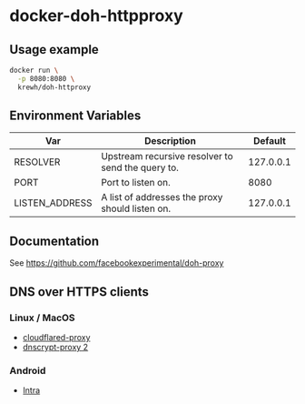 # docker-doh-httpproxy

## Usage example

```bash
docker run \
  -p 8080:8080 \
  krewh/doh-httproxy
```

## Environment Variables

| Var            | Description                                       | Default   |
| ---------------| --------------------------------------------------| ----------|
| RESOLVER       | Upstream recursive resolver to send the query to. | 127.0.0.1 |
| PORT           | Port to listen on.                                | 8080      |
| LISTEN_ADDRESS | A list of addresses the proxy should listen on.   | 127.0.0.1 |

## Documentation

See https://github.com/facebookexperimental/doh-proxy

## DNS over HTTPS clients

### Linux / MacOS
- [cloudflared-proxy](https://developers.cloudflare.com/1.1.1.1/dns-over-https/cloudflared-proxy/)
- [dnscrypt-proxy 2](https://github.com/jedisct1/dnscrypt-proxy)

### Android
- [Intra](https://play.google.com/store/apps/details?id=app.intra)
